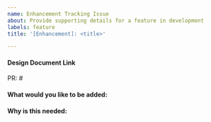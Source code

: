 ```yaml
---
name: Enhancement Tracking Issue
about: Provide supporting details for a feature in development
labels: feature
title: '[Enhancement]: <title>'

---
```

<!-- Feature requests are unlikely to make progress as an issue.

A proposal that works through the design along with the implications of the change should be submitted as a design document in https://github.com/redhat-et/microshift/tree/main/doc/design/

-->
#### Design Document Link

PR: #<PR>

#### What would you like to be added:

#### Why is this needed:

